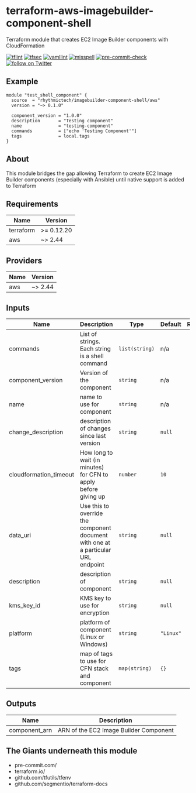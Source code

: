# terraform-aws-imagebuilder-component-shell
Terraform module that creates EC2 Image Builder components with CloudFormation

[![tflint](https://github.com/rhythmictech/terraform-aws-imagebuilder-component-shell/workflows/tflint/badge.svg?branch=main&event=push)](https://github.com/rhythmictech/terraform-aws-imagebuilder-component-shell/actions?query=workflow%3Atflint+event%3Apush+branch%3Amain)
[![tfsec](https://github.com/rhythmictech/terraform-aws-imagebuilder-component-shell/workflows/tfsec/badge.svg?branch=main&event=push)](https://github.com/rhythmictech/terraform-aws-imagebuilder-component-shell/actions?query=workflow%3Atfsec+event%3Apush+branch%3Amain)
[![yamllint](https://github.com/rhythmictech/terraform-aws-imagebuilder-component-shell/workflows/yamllint/badge.svg?branch=main&event=push)](https://github.com/rhythmictech/terraform-aws-imagebuilder-component-shell/actions?query=workflow%3Ayamllint+event%3Apush+branch%3Amain)
[![misspell](https://github.com/rhythmictech/terraform-aws-imagebuilder-component-shell/workflows/misspell/badge.svg?branch=main&event=push)](https://github.com/rhythmictech/terraform-aws-imagebuilder-component-shell/actions?query=workflow%3Amisspell+event%3Apush+branch%3Amain)
[![pre-commit-check](https://github.com/rhythmictech/terraform-aws-imagebuilder-component-shell/workflows/pre-commit-check/badge.svg?branch=main&event=push)](https://github.com/rhythmictech/terraform-aws-imagebuilder-component-shell/actions?query=workflow%3Apre-commit-check+event%3Apush+branch%3Amain)
<a href="https://twitter.com/intent/follow?screen_name=RhythmicTech"><img src="https://img.shields.io/twitter/follow/RhythmicTech?style=social&logo=RhythmicTech" alt="follow on Twitter"></a>

## Example
```hcl
module "test_shell_component" {
  source  = "rhythmictech/imagebuilder-component-shell/aws"
  version = "~> 0.1.0"

  component_version = "1.0.0"
  description       = "Testing component"
  name              = "testing-component"
  commands          = ["echo 'Testing Component'"]
  tags              = local.tags
}
```

## About
This module bridges the gap allowing Terraform to create EC2 Image Builder components (especially with Ansible) until native support is added to Terraform

<!-- BEGINNING OF PRE-COMMIT-TERRAFORM DOCS HOOK -->
## Requirements

| Name | Version |
|------|---------|
| terraform | >= 0.12.20 |
| aws | ~> 2.44 |

## Providers

| Name | Version |
|------|---------|
| aws | ~> 2.44 |

## Inputs

| Name | Description | Type | Default | Required |
|------|-------------|------|---------|:--------:|
| commands | List of strings. Each string is a shell command | `list(string)` | n/a | yes |
| component\_version | Version of the component | `string` | n/a | yes |
| name | name to use for component | `string` | n/a | yes |
| change\_description | description of changes since last version | `string` | `null` | no |
| cloudformation\_timeout | How long to wait (in minutes) for CFN to apply before giving up | `number` | `10` | no |
| data\_uri | Use this to override the component document with one at a particular URL endpoint | `string` | `null` | no |
| description | description of component | `string` | `null` | no |
| kms\_key\_id | KMS key to use for encryption | `string` | `null` | no |
| platform | platform of component (Linux or Windows) | `string` | `"Linux"` | no |
| tags | map of tags to use for CFN stack and component | `map(string)` | `{}` | no |

## Outputs

| Name | Description |
|------|-------------|
| component\_arn | ARN of the EC2 Image Builder Component |

<!-- END OF PRE-COMMIT-TERRAFORM DOCS HOOK -->

## The Giants underneath this module
- pre-commit.com/
- terraform.io/
- github.com/tfutils/tfenv
- github.com/segmentio/terraform-docs
